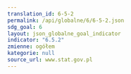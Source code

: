 ```yaml
---
translation_id: 6-5-2
permalink: /api/globalne/6/6-5-2.json
sdg_goal: 6
layout: json_globalne_goal_indicator
indicator: "6.5.2"
zmienne: ogółem
kategorie: null
source_url: www.stat.gov.pl
---
```

